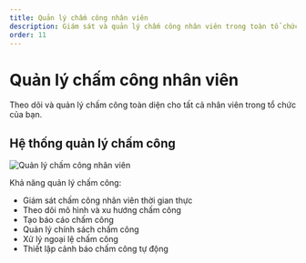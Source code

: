 ```yaml
---
title: Quản lý chấm công nhân viên
description: Giám sát và quản lý chấm công nhân viên trong toàn tổ chức.
order: 11
---
```


# Quản lý chấm công nhân viên

Theo dõi và quản lý chấm công toàn diện cho tất cả nhân viên trong tổ chức của bạn.

## Hệ thống quản lý chấm công

![Quản lý chấm công nhân viên](/guide-books/web-version/11-employee-attendance-management.jpg)

Khả năng quản lý chấm công:
- Giám sát chấm công nhân viên thời gian thực
- Theo dõi mô hình và xu hướng chấm công
- Tạo báo cáo chấm công
- Quản lý chính sách chấm công
- Xử lý ngoại lệ chấm công
- Thiết lập cảnh báo chấm công tự động
